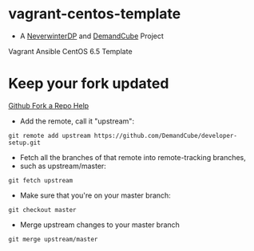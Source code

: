 vagrant-centos-template 
=======================
- A [NeverwinterDP](https://github.com/DemandCube/NeverwinterDP) and [DemandCube](https://github.com/DemandCube) Project

Vagrant Ansible CentOS 6.5 Template

Keep your fork updated
====
[Github Fork a Repo Help](https://help.github.com/articles/fork-a-repo)


- Add the remote, call it "upstream":

```
git remote add upstream https://github.com/DemandCube/developer-setup.git
```
- Fetch all the branches of that remote into remote-tracking branches,
- such as upstream/master:

```
git fetch upstream
```
- Make sure that you're on your master branch:

```
git checkout master
```
- Merge upstream changes to your master branch

```
git merge upstream/master
```
